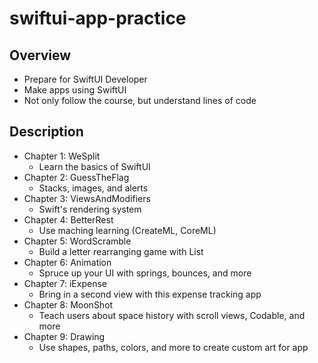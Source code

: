 # swiftui-app-practice

## Overview
- Prepare for SwiftUI Developer
- Make apps using SwiftUI
- Not only follow the course, but understand lines of code

## Description
- Chapter 1: WeSplit
  - Learn the basics of SwiftUI
- Chapter 2: GuessTheFlag
  - Stacks, images, and alerts
- Chapter 3: ViewsAndModifiers
  - Swift's rendering system
- Chapter 4: BetterRest
  - Use maching learning (CreateML, CoreML)
- Chapter 5: WordScramble
  - Build a letter rearranging game with List
- Chapter 6: Animation
  - Spruce up your UI with springs, bounces, and more
- Chapter 7: iExpense
  - Bring in a second view with this expense tracking app
- Chapter 8: MoonShot
  - Teach users about space history with scroll views, Codable, and more
- Chapter 9: Drawing
  - Use shapes, paths, colors, and more to create custom art for app

